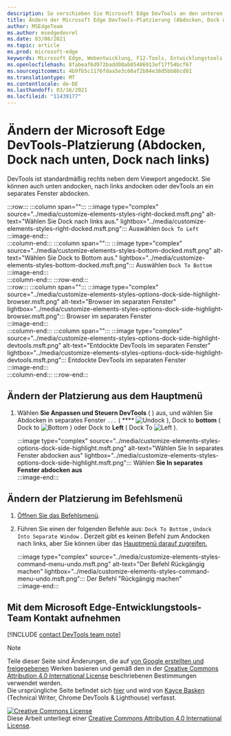 ```yaml
---
description: So verschieben Sie Microsoft Edge DevTools an den unteren oder linken Rand Ihres Viewports oder in ein separates Fenster.
title: Ändern der Microsoft Edge DevTools-Platzierung (Abdocken, Dock nach unten, Dock nach links)
author: MSEdgeTeam
ms.author: msedgedevrel
ms.date: 03/08/2021
ms.topic: article
ms.prod: microsoft-edge
keywords: Microsoft Edge, Webentwicklung, F12-Tools, Entwicklungstools
ms.openlocfilehash: 8fabeaf6d972badd08ab85486913ef17f54bcf67
ms.sourcegitcommit: 4b9fb5c1176fdaa5e3c60af2b84e38d5bb86cd81
ms.translationtype: MT
ms.contentlocale: de-DE
ms.lasthandoff: 03/16/2021
ms.locfileid: "11439177"
---
```

<!-- Copyright Kayce Basques 

   Licensed under the Apache License, Version 2.0 (the "License");
   you may not use this file except in compliance with the License.
   You may obtain a copy of the License at

       https://www.apache.org/licenses/LICENSE-2.0

   Unless required by applicable law or agreed to in writing, software
   distributed under the License is distributed on an "AS IS" BASIS,
   WITHOUT WARRANTIES OR CONDITIONS OF ANY KIND, either express or implied.
   See the License for the specific language governing permissions and
   limitations under the License.  -->

# <a name="change-microsoft-edge-devtools-placement-undock-dock-to-bottom-dock-to-left"></a>Ändern der Microsoft Edge DevTools-Platzierung (Abdocken, Dock nach unten, Dock nach links)  

DevTools ist standardmäßig rechts neben dem Viewport angedockt.  Sie können auch unten andocken, nach links andocken oder devTools an ein separates Fenster abdocken.  

:::row:::
   :::column span="":::
      :::image type="complex" source="../media/customize-elements-styles-right-docked.msft.png" alt-text="Wählen Sie Dock nach links aus." lightbox="../media/customize-elements-styles-right-docked.msft.png":::
         Auswählen `Dock To Left`  
      :::image-end:::  
   :::column-end:::
   :::column span="":::
      :::image type="complex" source="../media/customize-elements-styles-bottom-docked.msft.png" alt-text="Wählen Sie Dock to Bottom aus." lightbox="../media/customize-elements-styles-bottom-docked.msft.png":::
         Auswählen `Dock To Bottom`  
      :::image-end:::  
   :::column-end:::
:::row-end:::  
:::row:::
   :::column span="":::
      :::image type="complex" source="../media/customize-elements-styles-options-dock-side-highlight-browser.msft.png" alt-text="Browser im separaten Fenster" lightbox="../media/customize-elements-styles-options-dock-side-highlight-browser.msft.png":::
         Browser im separaten Fenster  
      :::image-end:::  
   :::column-end:::
   :::column span="":::
      :::image type="complex" source="../media/customize-elements-styles-options-dock-side-highlight-devtools.msft.png" alt-text="Entdockte DevTools im separaten Fenster" lightbox="../media/customize-elements-styles-options-dock-side-highlight-devtools.msft.png":::
         Entdockte DevTools im separaten Fenster  
      :::image-end:::  
   :::column-end:::
:::row-end:::  

## <a name="change-placement-from-the-main-menu"></a>Ändern der Platzierung aus dem Hauptmenü  

1.  Wählen **Sie Anpassen und Steuern DevTools** \( \) aus, und wählen Sie Abdocken in separates Fenster `...` \( **** ![ Undock ](../media/undock-icon.msft.png) \), Dock to **bottom** \( Dock to ![ Bottom ](../media/bottom-icon.msft.png) \) oder Dock to **Left** \( Dock To ![ Left ](../media/left-icon.msft.png) \).  
    
    :::image type="complex" source="../media/customize-elements-styles-options-dock-side-highlight.msft.png" alt-text="Wählen Sie In separates Fenster abdocken aus" lightbox="../media/customize-elements-styles-options-dock-side-highlight.msft.png":::
       Wählen **Sie In separates Fenster abdocken aus**  
    :::image-end:::  
    
## <a name="change-placement-from-the-command-menu"></a>Ändern der Platzierung im Befehlsmenü  

1.  [Öffnen Sie das Befehlsmenü][DevtoolsCommandMenu].  
1.  Führen Sie einen der folgenden Befehle aus: `Dock To Bottom` , `Undock Into Separate Window` .  Derzeit gibt es keinen Befehl zum Andocken nach links, aber Sie können über das [Hauptmenü darauf zugreifen.](#change-placement-from-the-main-menu)  
    
    :::image type="complex" source="../media/customize-elements-styles-command-menu-undo.msft.png" alt-text="Der Befehl Rückgängig machen" lightbox="../media/customize-elements-styles-command-menu-undo.msft.png":::
       Der Befehl "Rückgängig machen"  
    :::image-end:::  
    
## <a name="getting-in-touch-with-the-microsoft-edge-devtools-team"></a>Mit dem Microsoft Edge-Entwicklungstools-Team Kontakt aufnehmen  

[!INCLUDE [contact DevTools team note](../includes/contact-devtools-team-note.md)]  

<!-- links -->  

[DevtoolsCommandMenu]: ../command-menu/index.md "Ausführen von Befehlen mit dem Microsoft Edge DevTools Command-Menü | Microsoft Docs"  

> [!NOTE]
> Teile dieser Seite sind Änderungen, die auf [von Google erstellten und freigegebenen][GoogleSitePolicies] Werken basieren und gemäß den in der [Creative Commons Attribution 4.0 International License][CCA4IL] beschriebenen Bestimmungen verwendet werden.  
> Die ursprüngliche Seite befindet sich [hier](https://developers.google.com/web/tools/chrome-devtools/customize/placement) und wird von [Kayce Basken][KayceBasques] \(Technical Writer, Chrome DevTools \& Lighthouse\) verfasst.  

[![Creative Commons License][CCby4Image]][CCA4IL]  
Diese Arbeit unterliegt einer [Creative Commons Attribution 4.0 International License][CCA4IL].  

[CCA4IL]: https://creativecommons.org/licenses/by/4.0  
[CCby4Image]: https://i.creativecommons.org/l/by/4.0/88x31.png  
[GoogleSitePolicies]: https://developers.google.com/terms/site-policies  
[KayceBasques]: https://developers.google.com/web/resources/contributors/kaycebasques  
